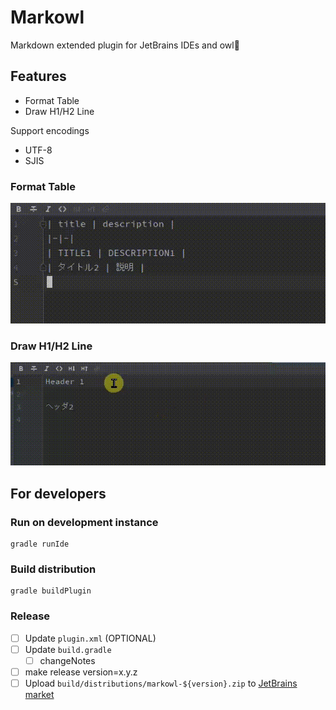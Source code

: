 Markowl
=======

Markdown extended plugin for JetBrains IDEs and owl🦉

Features
--------

* Format Table
* Draw H1/H2 Line

Support encodings

* UTF-8
* SJIS


### Format Table

![](docs/images/format-table.gif)

### Draw H1/H2 Line

![](docs/images/draw-header-line.gif)


For developers
--------------

### Run on development instance

```console
gradle runIde
```

### Build distribution

```console
gradle buildPlugin
```

### Release

- [ ] Update `plugin.xml` (OPTIONAL)
- [ ] Update `build.gradle`
    - [ ] changeNotes
- [ ] make release version=x.y.z
- [ ] Upload `build/distributions/markowl-${version}.zip` to [JetBrains market]

[JetBrains market]: https://plugins.jetbrains.com/plugin/edit?pluginId=14116
